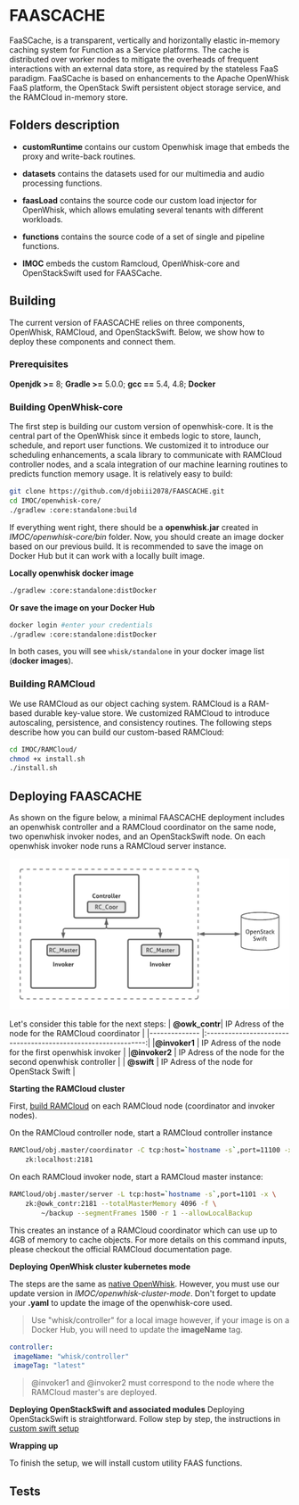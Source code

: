 # FAASCACHE
FaaSCache, is a transparent, vertically and horizontally elastic in-memory caching system for Function as a Service platforms. The cache is distributed over worker nodes to mitigate the overheads of frequent interactions with an external data store, as required by the stateless FaaS paradigm. FaaSCache is based on enhancements to the Apache OpenWhisk FaaS platform, the OpenStack Swift persistent object storage service, and the RAMCloud in-memory store.

## Folders description

* **customRuntime** contains our custom Openwhisk image that embeds the proxy and write-back routines.

* **datasets** contains the datasets used for our multimedia and audio processing functions.

* **faasLoad** contains the source code our custom load injector for OpenWhisk, which allows emulating several tenants with different workloads.

* **functions** contains the source code of a set of single and pipeline functions.

* **IMOC** embeds the custom Ramcloud, OpenWhisk-core and OpenStackSwift used for FAASCache.

## Building

The current version of FAASCACHE relies on three components, OpenWhisk, RAMCloud, and OpenStackSwift. Below, we show how to deploy these components and connect them.

### Prerequisites
**Openjdk >=** 8; **Gradle >=** 5.0.0; **gcc ==** 5.4, 4.8; **Docker**


### Building OpenWhisk-core
The first step is building our custom version of openwhisk-core. It is the central part of the OpenWhisk since it embeds logic to store, launch, schedule, and report user functions. We customized it to introduce our scheduling enhancements, a scala library to communicate with RAMCloud controller nodes, and a scala integration of our machine learning routines to predicts function memory usage. It is relatively easy to build:

```bash
git clone https://github.com/djobiii2078/FAASCACHE.git   
cd IMOC/openwhisk-core/
./gradlew :core:standalone:build
```

If everything went right, there should be a **openwhisk.jar** created in *IMOC/openwhisk-core/bin* folder. 
Now, you should create an image docker based on our previous build. It is recommended to save the image on Docker Hub but it can work with a locally built image.

**Locally openwhisk docker image**

```bash
./gradlew :core:standalone:distDocker
```

**Or save the image on your Docker Hub**

```bash
docker login #enter your credentials
./gradlew :core:standalone:distDocker
```

In both cases, you will see `whisk/standalone` in your docker image list (**docker images**).

### Building RAMCloud 
We use RAMCloud as our object caching system. RAMCloud is a RAM-based durable key-value store. We customized RAMCloud to introduce autoscaling, persistence, and consistency routines. The following steps describe how you can build our custom-based RAMCloud:

```bash
cd IMOC/RAMCloud/
chmod +x install.sh
./install.sh
```

## Deploying FAASCACHE
As shown on the figure below, a minimal FAASCACHE deployment includes an openwhisk controller and a RAMCloud coordinator on the same node, two openwhisk invoker nodes, and an OpenStackSwift node. On each openwhisk invoker node runs a RAMCloud server instance.   
 

<img src="archi.png" width="800">

Let's consider this table for the next steps:
| **@owk_contr**| IP Adress of the node for the RAMCloud coordinator    	| 
|-------------- |:-------------------------------------------------------------:| 
|**@invoker1**  | IP Adress of the node for the first openwhisk invoker 	| 
|**@invoker2**  | IP Adress of the node for the second openwhisk controller     |
| **@swift**    | IP Adress of the node for OpenStack Swift   			|   
	

**Starting the RAMCloud cluster**

First, [build RAMCloud](https://github.com/djobiii2078/FAASCACHE#building-ramcloud) on each RAMCloud node (coordinator and invoker nodes).

On the RAMCloud controller node, start a RAMCloud controller instance 

```bash
RAMCloud/obj.master/coordinator -C tcp:host=`hostname -s`,port=11100 -x \
	zk:localhost:2181
```


On each RAMCloud invoker node, start a RAMCloud master instance:

```bash
RAMCloud/obj.master/server -L tcp:host=`hostname -s`,port=1101 -x \
	zk:@owk_contr:2181 --totalMasterMemory 4096 -f \
		~/backup --segmentFrames 1500 -r 1 --allowLocalBackup
```

This creates an instance of a RAMCloud coordinator which can use up to 4GB of memory to cache objects. For more details on this command inputs, please checkout the official RAMCloud documentation page. 

**Deploying OpenWhisk cluster kubernetes mode**

The steps are the same as [native OpenWhisk](https://github.com/apache/openwhisk#deploy-to-kubernetes). However, you must use our update version in *IMOC/openwhisk-cluster-mode*. Don't forget to update your **.yaml** to update the image of the openwhisk-core used. 

> Use "whisk/controller" for a local image however, if your image is on a Docker Hub, you will need to update the **imageName** tag. 

```yaml
controller:
 imageName: "whisk/controller"
 imageTag: "latest"
```
> @invoker1 and @invoker2 must correspond to the node where the RAMCloud master's are deployed.
	 
**Deploying OpenStackSwift and associated modules**
Deploying OpenStackSwift is straightforward. Follow step by step, the instructions in [custom swift setup](https://github.com/djobiii2078/FAASCACHE/tree/main/IMOC/OpenStackSwift#overview)

**Wrapping up**

To finish the setup, we will install custom utility FAAS functions.

## Tests
